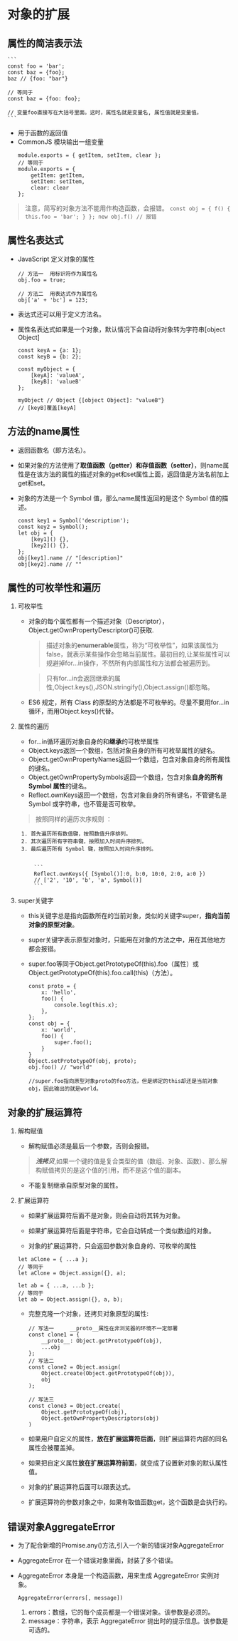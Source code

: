 # 对象的扩展


## 属性的简洁表示法

    ```
    const foo = 'bar';
    const baz = {foo};
    baz // {foo: "bar"}

    // 等同于
    const baz = {foo: foo};

    // 变量foo直接写在大括号里面。这时，属性名就是变量名, 属性值就是变量值。
    ```

- 用于函数的返回值
- CommonJS 模块输出一组变量
    ```
    module.exports = { getItem, setItem, clear };
    // 等同于
    module.exports = {
        getItem: getItem,
        setItem: setItem,
        clear: clear
    };
    ```
> 注意，简写的对象方法不能用作构造函数，会报错。
    ```
    const obj = {
        f() {
            this.foo = 'bar';
        }
    };
    new obj.f() // 报错
    ```


## 属性名表达式

- JavaScript 定义对象的属性

    ```
    // 方法一  用标识符作为属性名
    obj.foo = true;

    // 方法二  用表达式作为属性名
    obj['a' + 'bc'] = 123;
    ```


- 表达式还可以用于定义方法名。

- 属性名表达式如果是一个对象，默认情况下会自动将对象转为字符串[object Object]
    ```
    const keyA = {a: 1};
    const keyB = {b: 2};

    const myObject = {
        [keyA]: 'valueA',
        [keyB]: 'valueB'
    };

    myObject // Object {[object Object]: "valueB"}
    // [keyB]覆盖[keyA]
    ```


## 方法的name属性

- 返回函数名（即方法名）。

- 如果对象的方法使用了**取值函数（getter）和存值函数（setter）**，则name属性是在该方法的属性的描述对象的get和set属性上面，返回值是方法名前加上get和set。

- 对象的方法是一个 Symbol 值，那么name属性返回的是这个 Symbol 值的描述。

    ```
    const key1 = Symbol('description');
    const key2 = Symbol();
    let obj = {
        [key1]() {},
        [key2]() {},
    };
    obj[key1].name // "[description]"
    obj[key2].name // ""
    ```

## 属性的可枚举性和遍历

1. 可枚举性

    - 对象的每个属性都有一个描述对象（Descriptor），Object.getOwnPropertyDescriptor()可获取.
        > 描述对象的**enumerable**属性，称为“可枚举性”，如果该属性为false，就表示某些操作会忽略当前属性。最初目的,让某些属性可以规避掉for...in操作，不然所有内部属性和方法都会被遍历到。


        > 只有for...in会返回继承的属性,Object.keys(),JSON.stringify(),Object.assign()都忽略。


    - ES6 规定，所有 Class 的原型的方法都是不可枚举的。尽量不要用for...in循环，而用Object.keys()代替。

2. 属性的遍历

    - for...in循环遍历对象自身的和**继承**的可枚举属性
    - Object.keys返回一个数组，包括对象自身的所有可枚举属性的键名。
    - Object.getOwnPropertyNames返回一个数组，包含对象自身的所有属性的键名。
    - Object.getOwnPropertySymbols返回一个数组，包含对象**自身的所有 Symbol 属性**的键名。
    - Reflect.ownKeys返回一个数组，包含对象自身的所有键名，不管键名是 Symbol 或字符串，也不管是否可枚举。


    > 按照同样的遍历次序规则 ： 

        1. 首先遍历所有数值键，按照数值升序排列。  
        2. 其次遍历所有字符串键，按照加入时间升序排列。  
        3. 最后遍历所有 Symbol 键，按照加入时间升序排列。


            ```
            Reflect.ownKeys({ [Symbol()]:0, b:0, 10:0, 2:0, a:0 })
            // ['2', '10', 'b', 'a', Symbol()]
            ```  


3. super关键字

    - this关键字总是指向函数所在的当前对象，类似的关键字super，**指向当前对象的原型对象**。

    - super关键字表示原型对象时，只能用在对象的方法之中，用在其他地方都会报错。

    - super.foo等同于Object.getPrototypeOf(this).foo（属性）或Object.getPrototypeOf(this).foo.call(this)（方法）。


        ```
        const proto = {
            x: 'hello',
            foo() {
                console.log(this.x);
            },
        };
        const obj = {
            x: 'world',
            foo() {
                super.foo();
            }
        }
        Object.setPrototypeOf(obj, proto);
        obj.foo() // "world"

        //super.foo指向原型对象proto的foo方法，但是绑定的this却还是当前对象obj，因此输出的就是world。
        ```



## 对象的扩展运算符

1. 解构赋值
    - 解构赋值必须是最后一个参数，否则会报错。

    > ***浅拷贝***,如果一个键的值是复合类型的值（数组、对象、函数）、那么解构赋值拷贝的是这个值的引用，而不是这个值的副本。

    - 不能复制继承自原型对象的属性。

2. 扩展运算符

    - 如果扩展运算符后面不是对象，则会自动将其转为对象。

    - 如果扩展运算符后面是字符串，它会自动转成一个类似数组的对象。

    - 对象的扩展运算符，只会返回参数对象自身的、可枚举的属性

    ```
    let aClone = { ...a };
    // 等同于
    let aClone = Object.assign({}, a);

    let ab = { ...a, ...b };
    // 等同于
    let ab = Object.assign({}, a, b);
    ```
    - 完整克隆一个对象，还拷贝对象原型的属性:
        ```
        // 写法一     __proto__属性在非浏览器的环境不一定部署
        const clone1 = {
            __proto__: Object.getPrototypeOf(obj),
            ...obj
        };
        // 写法二
        const clone2 = Object.assign(
            Object.create(Object.getPrototypeOf(obj)),
            obj
        );

        // 写法三
        const clone3 = Object.create(
            Object.getPrototypeOf(obj),
            Object.getOwnPropertyDescriptors(obj)
        )
        ```

    - 如果用户自定义的属性，**放在扩展运算符后面**，则扩展运算符内部的同名属性会被覆盖掉。

    - 如果把自定义属性**放在扩展运算符前面**，就变成了设置新对象的默认属性值。

    - 对象的扩展运算符后面可以跟表达式。

    - 扩展运算符的参数对象之中，如果有取值函数get，这个函数是会执行的。



## 错误对象AggregateError

- 为了配合新增的Promise.any()方法,引入一个新的错误对象AggregateError

- AggregateError 在一个错误对象里面，封装了多个错误。

- AggregateError 本身是一个构造函数，用来生成 AggregateError 实例对象。
    ```
    AggregateError(errors[, message])
    ```
    1. errors：数组，它的每个成员都是一个错误对象。该参数是必须的。
    2. message：字符串，表示 AggregateError 抛出时的提示信息。该参数是可选的。